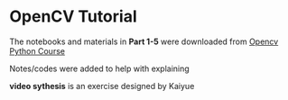 # OpenCV Tutorial
The notebooks and materials in **Part 1-5** were downloaded from [Opencv Python Course](https://www.youtube.com/watch?v=P4Z8_qe2Cu0)

Notes/codes were added to help with explaining 

**video sythesis** is an exercise designed by Kaiyue
